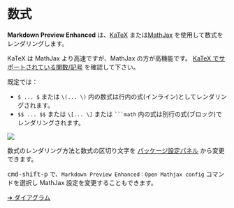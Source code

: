 # 数式

**Markdown Preview Enhanced** は、[KaTeX](https://github.com/Khan/KaTeX) または[MathJax](https://github.com/mathjax/MathJax) を使用して数式をレンダリングします。

KaTeX は MathJax より高速ですが、MathJax の方が高機能です。 [KaTeX でサポートされている関数/記号](https://khan.github.io/KaTeX/function-support.html) を確認して下さい。

既定では：

- `$ ... $` または `\(... \)` 内の数式は行内の式(インライン)としてレンダリングされます。
- `$$ ... $$` または `\[... \]` または <code>```math</code> 内の式は別行の式(ブロック)でレンダリングされます。

![](https://cloud.githubusercontent.com/assets/1908863/14398210/0e408954-fda8-11e5-9eb4-562d7c0ca431.gif)

数式のレンダリング方法と数式の区切り文字を [パッケージ設定パネル](ja-jp/usages.md?id=package-settings) から変更できます。

<kbd>cmd-shift-p</kbd> で、`Markdown Preview Enhanced：Open Mathjax config` コマンドを選択し MathJax 設定を変更することもできます。

[➔ ダイアグラム](ja-jp/diagrams.md)
